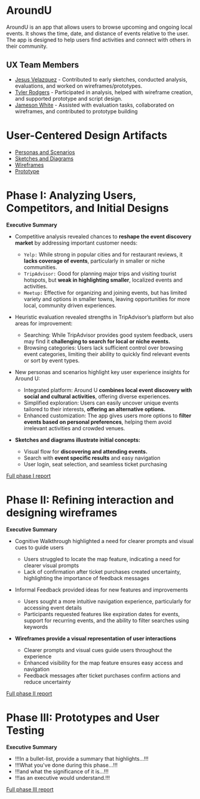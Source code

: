 # AroundU

AroundU is an app that allows users to browse upcoming and ongoing local events. It shows the time, date, and distance of events relative to the user. The app is designed to help users find activities and connect with others in their community.

## UX Team Members

* [Jesus Velazquez](https://jesus-portfolio-link.com) - Contributed to early sketches, conducted analysis, evaluations, and worked on wireframes/prototypes.
* [Tyler Rodgers](https://tyler-portfolio-link.com) - Participated in analysis, helped with wireframe creation, and supported prototype and script design.
* [Jameson White](https://jameson-portfolio-link.com) - Assisted with evaluation tasks, collaborated on wireframes, and contributed to prototype building

# User-Centered Design Artifacts

* [Personas and Scenarios](personas/)
* [Sketches and Diagrams](sketches/)
* [Wireframes](wireframes/)
* [Prototype](#)

# Phase I: Analyzing Users, Competitors, and Initial Designs

**Executive Summary**


- Competitive analysis revealed chances to **reshape the event discovery market** by addressing important customer needs:  
   - `Yelp:` While strong in popular cities and for restaurant reviews, it **lacks coverage of events**, particularly in smaller or niche communities.  
   - `TripAdvisor:` Good for planning major trips and visiting tourist hotspots, but **weak in highlighting smaller**, localized events and activities.  
   - `Meetup:` Effective for organizing and joining events, but has limited variety and options in smaller towns, leaving opportunities for more local, community driven experiences.


- Heuristic evaluation revealed strengths in TripAdvisor’s platform but also areas for improvement:

   - Searching: While TripAdvisor provides good system feedback, users may find it **challenging to search for local or niche events.**
   - Browsing categories: Users lack sufficient control over browsing event categories, limiting their ability to quickly find relevant events or sort by event types. 

- New personas and scenarios highlight key user experience insights for Around U:

   - Integrated platform: Around U **combines local event discovery with social and cultural activities**, offering diverse experiences.
   - Simplified exploration: Users can easily uncover unique events tailored to their interests, **offering an alternative options.**
   - Enhanced customization: The app gives users more options to **filter events based on personal preferences**, helping them avoid irrelevant activities and crowded venues.

- **Sketches and diagrams illustrate initial concepts:**

   - Visual flow for **discovering and attending events.**
   - Search with **event specific results** and easy navigation
   - User login, seat selection, and seamless ticket purchasing




[Full phase I report](phaseI/)

# Phase II: Refining interaction and designing wireframes

**Executive Summary**

- Cognitive Walkthrough highlighted a need for clearer prompts and visual cues to guide users
   - Users struggled to locate the map feature, indicating a need for clearer visual prompts
   - Lack of confirmation after ticket purchases created uncertainty, highlighting the importance of feedback messages

- Informal Feedback provided ideas for new features and improvements  
   - Users sought a more intuitive navigation experience, particularly for accessing event details
   - Participants requested features like expiration dates for events, support for recurring events, and the ability to filter searches using keywords

- **Wireframes provide a visual representation of user interactions**
  - Clearer prompts and visual cues guide users throughout the experience
  - Enhanced visibility for the map feature ensures easy access and navigation
  - Feedback messages after ticket purchases confirm actions and reduce uncertainty


[Full phase II report](phaseII/)

# Phase III: Prototypes and User Testing

**Executive Summary**

* !!!In a bullet-list, provide a summary that highlights...!!!
* !!!What you've done during this phase...!!!
* !!!and what the significance of it is...!!!
* !!!as an executive would understand.!!!

[Full phase III report](phaseIII/)
